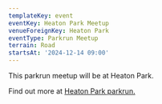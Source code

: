 ```yaml
---
templateKey: event
eventKey: Heaton Park Meetup
venueForeignKey: Heaton Park
eventType: Parkrun Meetup
terrain: Road
startsAt: '2024-12-14 09:00'
---
```

This parkrun meetup will be at Heaton Park.

Find out more at [Heaton Park parkrun.](https://www.parkrun.org.uk/heaton/)